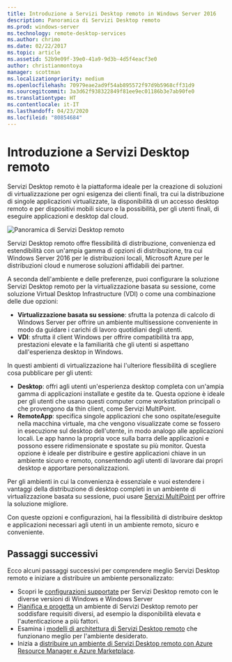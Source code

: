 ```yaml
---
title: Introduzione a Servizi Desktop remoto in Windows Server 2016
description: Panoramica di Servizi Desktop remoto
ms.prod: windows-server
ms.technology: remote-desktop-services
ms.author: chrimo
ms.date: 02/22/2017
ms.topic: article
ms.assetid: 52b9e09f-39e0-41a9-9d3b-4d5f4eacf3e0
author: christianmontoya
manager: scottman
ms.localizationpriority: medium
ms.openlocfilehash: 70979eae2ad9f54ab895572f97d9b5968cff31d9
ms.sourcegitcommit: 3a3d62f938322849f81ee9ec01186b3e7ab90fe0
ms.translationtype: HT
ms.contentlocale: it-IT
ms.lasthandoff: 04/23/2020
ms.locfileid: "80854684"
---
```

# <a name="welcome-to-remote-desktop-services"></a>Introduzione a Servizi Desktop remoto 

Servizi Desktop remoto è la piattaforma ideale per la creazione di soluzioni di virtualizzazione per ogni esigenza dei clienti finali, tra cui la distribuzione di singole applicazioni virtualizzate, la disponibilità di un accesso desktop remoto e per dispositivi mobili sicuro e la possibilità, per gli utenti finali, di eseguire applicazioni e desktop dal cloud.

![Panoramica di Servizi Desktop remoto](./media/rds-overview.png)

Servizi Desktop remoto offre flessibilità di distribuzione, convenienza ed estendibilità con un'ampia gamma di opzioni di distribuzione, tra cui Windows Server 2016 per le distribuzioni locali, Microsoft Azure per le distribuzioni cloud e numerose soluzioni affidabili dei partner.

A seconda dell'ambiente e delle preferenze, puoi configurare la soluzione Servizi Desktop remoto per la virtualizzazione basata su sessione, come soluzione Virtual Desktop Infrastructure (VDI) o come una combinazione delle due opzioni:

- **Virtualizzazione basata su sessione**: sfrutta la potenza di calcolo di Windows Server per offrire un ambiente multisessione conveniente in modo da guidare i carichi di lavoro quotidiani degli utenti.
- **VDI**: sfrutta il client Windows per offrire compatibilità tra app, prestazioni elevate e la familiarità che gli utenti si aspettano dall'esperienza desktop in Windows.

In questi ambienti di virtualizzazione hai l'ulteriore flessibilità di scegliere cosa pubblicare per gli utenti:

- **Desktop**: offri agli utenti un'esperienza desktop completa con un'ampia gamma di applicazioni installate e gestite da te. Questa opzione è ideale per gli utenti che usano questi computer come workstation principali o che provengono da thin client, come Servizi MultiPoint.
- **RemoteApp**: specifica singole applicazioni che sono ospitate/eseguite nella macchina virtuale, ma che vengono visualizzate come se fossero in esecuzione sul desktop dell'utente, in modo analogo alle applicazioni locali. Le app hanno la propria voce sulla barra delle applicazioni e possono essere ridimensionate e spostate su più monitor. Questa opzione è ideale per distribuire e gestire applicazioni chiave in un ambiente sicuro e remoto, consentendo agli utenti di lavorare dai propri desktop e apportare personalizzazioni.

Per gli ambienti in cui la convenienza è essenziale e vuoi estendere i vantaggi della distribuzione di desktop completi in un ambiente di virtualizzazione basata su sessione, puoi usare [Servizi MultiPoint](../multipoint-services/multipoint-services.md) per offrire la soluzione migliore. 

Con queste opzioni e configurazioni, hai la flessibilità di distribuire desktop e applicazioni necessari agli utenti in un ambiente remoto, sicuro e conveniente.

## <a name="next-steps"></a>Passaggi successivi

Ecco alcuni passaggi successivi per comprendere meglio Servizi Desktop remoto e iniziare a distribuire un ambiente personalizzato:
-    Scopri le [configurazioni supportate](rds-supported-config.md) per Servizi Desktop remoto con le diverse versioni di Windows e Windows Server
-    [Pianifica e progetta](rds-plan-and-design.md) un ambiente di Servizi Desktop remoto per soddisfare requisiti diversi, ad esempio la disponibilità elevata e l'autenticazione a più fattori.
-    Esamina i [modelli di architettura di Servizi Desktop remoto](desktop-hosting-logical-architecture.md) che funzionano meglio per l'ambiente desiderato.
-    Inizia a [distribuire un ambiente di Servizi Desktop remoto con Azure Resource Manager e Azure Marketplace](rds-in-azure.md).

